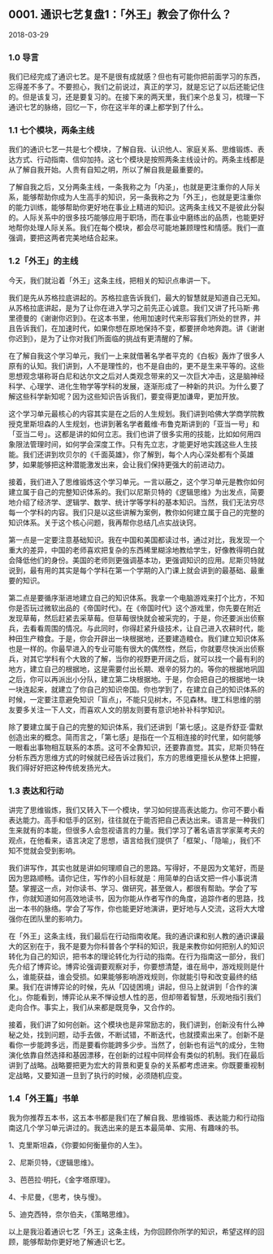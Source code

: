 ## 0001. 通识七艺复盘1：「外王」教会了你什么？

2018-03-29

### 1.0 导言

我们已经完成了通识七艺。是不是很有成就感？但也有可能你把前面学习的东西，忘得差不多了。不要担心，我们之前说过，真正的学习，就是忘记了以后还能记住的。但是该复习，还是要复习的。在接下来的两天里，我们来个总复习，梳理一下通识七艺的脉络，回忆一下，你在这半年的课上都学到了什么。

### 1.1 七个模块，两条主线

我们的通识七艺一共是七个模块，了解自我、认识他人、家庭关系、思维锻炼、表达方式、行动指南、信仰加持。这七个模块是按照两条主线设计的。两条主线都是从了解自我开始。人贵有自知之明，所以了解自我是最重要的。

了解自我之后，又分两条主线，一条我称之为「内圣」，也就是更注重你的人际关系，能够帮助你成为人生高手的知识，另一条我称之为「外王」，也就是更注重你的能力训练，能够帮助你更好地在事业上精进的知识。这两条主线又不是彼此分裂的。人际关系中的很多技巧能够应用于职场，而在事业中磨练出的品质，也能更好地帮你处理人际关系。我们在每个模块，都会尽可能地兼顾理性和情感。我们一直强调，要把这两者完美地结合起来。

### 1.2「外王」的主线

今天，我们就沿着「外王」这条主线，把相关的知识点串讲一下。

我们是先从苏格拉底讲起的。苏格拉底告诉我们，最大的智慧就是知道自己无知。从苏格拉底讲起，是为了让你在进入学习之前先正心诚意。我们又讲了托马斯·弗里德曼的《谢谢你迟到》。在这本书里，他用加速时代来形容我们所处的世界，并且告诉我们，在加速时代，如果你想在原地保持不变，都要拼命地奔跑。讲《谢谢你迟到》，是为了让你对我们所面临的挑战有更清醒的了解。

在了解自我这个学习单元，我们一上来就借著名学者平克的《白板》轰炸了很多人原有的认知。我们讲到，人不是理性的，也不是自由的，更不是生来平等的。这些思想观念堪称哥白尼和达尔文之后对人类观念带来的又一次巨大冲击，这是脑神经科学、心理学、进化生物学等学科的发展，逐渐形成了一种新的共识。为什么要了解这些科学新知呢？因为这些知识告诉我们，要变得更加谦卑，更加开放。

这个学习单元最核心的内容其实是在之后的人生规划。我们讲到哈佛大学商学院教授克里斯坦森的人生规划，也讲到著名学者戴维·布鲁克斯讲到的「亚当一号」和「亚当二号」。这都是讲的如何立志。我们也讲了很多实用的技能，比如如何用四象限法管理时间，如何学会深度工作。只有先立志，才能更好地实践这些人生技能。我们还讲到坎贝尔的《千面英雄》，你了解到，每个人内心深处都有个英雄梦，如果能够把这种潜能激发出来，会让我们保持更强大的前进动力。

接着，我们进入了思维锻炼这个学习单元。一言以蔽之，这个学习单元是教你如何建立属于自己的完整知识体系的。我们以尼斯贝特的《逻辑思维》为出发点，简要地介绍了经济学、逻辑学、数学、统计学等学科的基本知识。当然，我们无法穷尽每一个学科的内容。我们只是以这些讲解为案例，教你如何建立属于自己的完整的知识体系。关于这个核心问题，我再帮你总结几点实战诀窍。

第一点是一定要注意基础知识。我在中国和美国都读过书，通过对比，我发现一个重大的差异，中国的老师喜欢把复杂的东西稀里糊涂地教给学生，好像教得明白就会降低他们的身份。美国的老师则更强调基本功，更强调知识的应用。尼斯贝特就说到，最有用的其实是每个学科在第一个学期的入门课上就会讲到的最基础、最重要的知识。

第二点是要循序渐进地建立自己的知识体系。我拿一个电脑游戏来打个比方，不知你是否玩过微软出品的《帝国时代》。在《帝国时代》这个游戏里，你先要在附近发现草莓，然后赶紧去采草莓。但草莓很快就会被采完的，于是，你还要派出侦察兵，去看看周围的情况。与此同时，你得赶紧升级技术，让自己进入农耕时代，能种田生产粮食。于是，你会开辟出一块根据地，还要建造粮仓。我们建立知识体系也是一样的。你最早进入的专业可能有很大的偶然性，然后，你就要尽快派出侦察兵，对其它学科有个大致的了解，当你的视野更开阔之后，就可以找一个最有利的地方，建立自己的根据地，这是需要付出长期、艰辛的努力的。等你的根据地巩固之后，你可以再派出小分队，建立第二块根据地。于是，你会把自己的根据地一块一块连起来，就建立了你自己的知识帝国。你也学到了，在建立自己的知识体系的时候，一定要注意避免知识「盲点」，不能只见树木，不见森林。理工科思维的朋友要多关注一下人文，而喜欢人文的朋友则要有意识地补补科学知识。

除了要建立属于自己的完整的知识体系，我们还讲到「第七感」。这是乔舒亚·雷默创造出来的概念。简而言之，「第七感」是指在一个互相连接的时代里，如何能够一眼看出事物相互联系的本质。这可不全靠知识，还要靠直觉。其实，尼斯贝特在分析东西方思维方式的时候就已经告诉过我们，东方的思维更擅长从整体上把握，我们得好好把这种传统发扬光大。

### 1.3 表达和行动

讲完了思维锻炼，我们又转入下一个模块，学习如何提高表达能力。你可不要小看表达能力。高手和低手的区别，往往就在于能否把自己表达出来。语言是一种我们生来就有的本能，但很多人会忽视语言的力量。我们学习了著名语言学家莱考夫的观点，在他看来，语言决定了思想，语言给我们提供了「框架」、「隐喻」，我们不知不觉就会受到影响。

我们讲写作，其实也就是讲如何理顺自己的思路。写得好，不是因为文笔好，而是因为思路顺畅。请你记住，写作的小目标就是：用简单的白话文把一件小事说清楚。掌握这一点，对你读书、学习、做研究，甚至做人，都很有帮助。学会了写作，你就知道如何高效地读书，因为你能从作者写作的角度，追踪作者的思路，找出一本书的脉络。学会了写作，你也能更好地演讲，更好地与人交流，这将大大增强你在团队里的影响力。

在「外王」这条主线，我们最后在行动指南收尾。我的通识课和别人教的通识课最大的区别在于，我不是要为你科普各个学科的知识，我是来教你如何把别人的知识转化为自己的知识，把书本的理论转化为行动的指南。在行为指南这一部分，我们先介绍了博弈论。博弈论强调要观察对手，你要想清楚，谁在局中，游戏规则是什么，谁能获益，谁会受损。如果能够影响游戏规则，你就能引导和改变最终的结果。我们在讲博弈论的时候，先从「囚徒困境」讲起，但马上就讲到「合作的演化」。你能看到，博弈论从来不惮设想人性的恶，但却带着智慧，乐观地指引我们走向合作。事实上，我们从来都是既竞争，又合作的。

接着，我们讲了如何创新。这个模块也是非常励志的，我们讲到，创新没有什么神秘之处，找到问题，动手去做，不断试错，不断迭代，也就摸索出来了。创新不是看你一步能跨多远，而是要看你能跨多少步。当然了，创新也有运气的成分，生物演化依靠自然选择和基因漂移，在创新的过程中同样会有类似的机制。我们在最后讲到了战略。战略要把更为宏大的背景和更复杂的关系都考虑进来。你既要重视制定战略，又要知道一旦到了执行的时候，必须随机应变。

### 1.4「外王篇」书单

我为你推荐五本书，这五本书都是我们在了解自我、思维锻炼、表达能力和行动指南这几个学习单元讲过的。我选出来的是五本最简单、实用、有趣味的书。

1、克里斯坦森，《你要如何衡量你的人生》。

2、尼斯贝特，《逻辑思维》。

3、芭芭拉·明托，《金字塔原理》。

4、卡尼曼，《思考，快与慢》。

5、迪克西特，奈尔伯夫，《策略思维》。

以上是我沿着通识七艺「外王」这条主线，为你回顾你所学的知识，希望这样的回顾，能够帮助你更好地了解通识七艺。